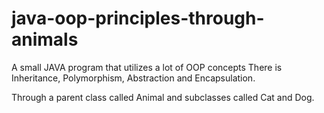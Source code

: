 # java-oop-principles-through-animals
A small JAVA program that utilizes a lot of OOP concepts
There is Inheritance, Polymorphism, Abstraction and Encapsulation.

Through a parent class called Animal and subclasses called Cat and Dog.
